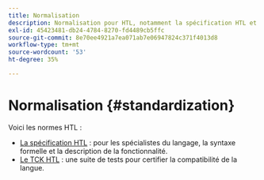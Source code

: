 ```yaml
---
title: Normalisation
description: Normalisation pour HTL, notamment la spécification HTL et le TCK HTL.
exl-id: 45423481-db24-4784-8270-fd4489cb5ffc
source-git-commit: 8e70ee4921a7ea071ab7e06947824c371f4013d8
workflow-type: tm+mt
source-wordcount: '53'
ht-degree: 35%

---
```


# Normalisation {#standardization}

Voici les normes HTL :

* [La spécification HTL](https://github.com/adobe/htl-spec)  : pour les spécialistes du langage, la syntaxe formelle et la description de la fonctionnalité.
* [Le TCK HTL](https://github.com/adobe/htl-tck)  : une suite de tests pour certifier la compatibilité de la langue.
